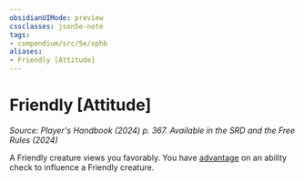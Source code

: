 ```yaml
---
obsidianUIMode: preview
cssclasses: json5e-note
tags:
- compendium/src/5e/xphb
aliases:
- Friendly [Attitude]
---
```

# Friendly [Attitude]
*Source: Player's Handbook (2024) p. 367. Available in the <span title='Systems Reference Document (5.2)'>SRD</span> and the Free Rules (2024)* 

A Friendly creature views you favorably. You have [advantage](/3-Mechanics/CLI/variant-rules/advantage-xphb.md) on an ability check to influence a Friendly creature.